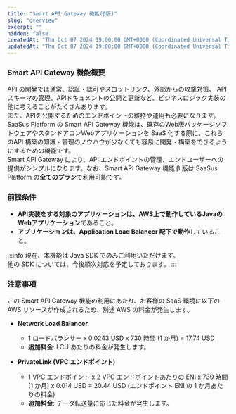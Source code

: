 ```yaml
---
title: "Smart API Gateway 機能(β版)"
slug: "overview"
excerpt: ""
hidden: false
createdAt: "Thu Oct 07 2024 19:00:00 GMT+0000 (Coordinated Universal Time)"
updatedAt: "Thu Oct 07 2024 19:00:00 GMT+0000 (Coordinated Universal Time)"
---
```


### Smart API Gateway 機能概要

API の開発では通常、認証・認可やスロットリング、外部からの攻撃対策、 API スキーマの管理、APIドキュメントの公開と更新など、ビジネスロジック実装の他に考えることがたくさんあります。  
また、APIを公開するためのエンドポイントの維持や運用も必要になります。  
SaaSus Platform の Smart API Gateway 機能は、既存のWeb版パッケージソフトウェアやスタンドアロンWebアプリケーションを SaaS 化する際に、これらのAPI 構築の知識・管理のノウハウが少なくても容易に開発・構築をできるようにするための機能です。  
Smart API Gateway により、API エンドポイントの管理、エンドユーザーへの提供がシンプルになります。なお、Smart API Gateway 機能 β 版は SaaSus Platform の**全てのプラン**で利用可能です。

### 前提条件

- **API実装をする対象のアプリケーションは、AWS上で動作しているJavaのWebアプリケーション**であること。
- **アプリケーションは、Application Load Balancer 配下で動作**していること。

:::info
現在、本機能は Java SDK でのみご利用いただけます。<br/>
他の SDK については、今後順次対応を予定しております。
:::

### 注意事項

この Smart API Gateway 機能の利用にあたり、お客様の SaaS 環境に以下の AWS リソースが作成されるため、別途 AWS の料金が発生します。

- **Network Load Balancer**

  - 1 ロードバランサー x 0.0243 USD x 730 時間 (1 か月) = 17.74 USD
  - **追加料金**: LCU あたりの料金が発生します。

- **PrivateLink (VPC エンドポイント)**
  - 1 VPC エンドポイント x 2 VPC エンドポイントあたりの ENI x 730 時間 (1 か月) x 0.014 USD = 20.44 USD (エンドポイント ENI の 1 か月あたりの料金)
  - **追加料金**: データ転送量に応じた料金が発生します。
